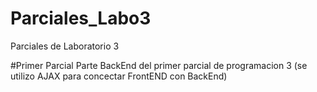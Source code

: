 # Parciales_Labo3
Parciales de Laboratorio 3 

#Primer Parcial
Parte BackEnd del primer parcial de programacion 3 (se utilizo AJAX para concectar FrontEND con BackEnd)

